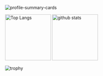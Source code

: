 ![profile-summary-cards](http://github-profile-summary-cards.vercel.app/api/cards/profile-details?username=mi8bi&theme=dracula)

<p align="left"> 
  <img alt="Top Langs" height="150px" src="https://github-readme-stats.vercel.app/api/top-langs/?username=mi8bi&layout=compact&count_private=true&show_icons=true&theme=dracula" />
  <img alt="github stats" height="150px" src="https://github-readme-stats.vercel.app/api?username=mi8bi&count_private=true&show_icons=true&show_icons=true&theme=dracula" />
</p>

![trophy](https://github-profile-trophy.vercel.app/?username=mi8bi&theme=dracula&margin-w=4)
